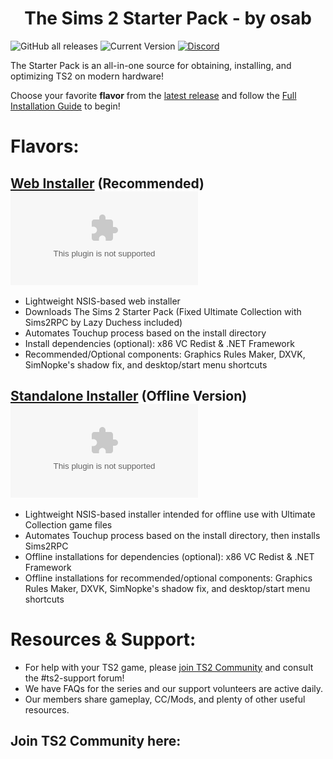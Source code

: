 <h1 align=center>The Sims 2 Starter Pack - by osab </h1> 

![GitHub all releases](https://img.shields.io/github/downloads/voicemxil/TS2-Starter-Pack/total?label=total%20downloads) ![Current Version](https://img.shields.io/github/v/release/voicemxil/TS2-Starter-Pack?label=current%20version) [![Discord](https://img.shields.io/discord/912700195249197086?color=fa807a&label=osab%27s%20TS2%20Community%20Discord%20Server&logo=Discord&logoColor=white)](https://discord.com/servers/ts2-community-912700195249197086)

The Starter Pack is an all-in-one source for obtaining, installing, and optimizing TS2 on modern hardware!

Choose your favorite **flavor** from the [latest release](https://github.com/voicemxil/TS2-Starter-Pack/releases/latest) and follow the [Full Installation Guide](https://docs.google.com/document/d/1UT0HX3cO4xLft2KozGypU_N7ZcGQVr-54QD9asFsx5U/edit) to begin!

# Flavors:

## [Web Installer](https://github.com/voicemxil/TS2-Starter-Pack/releases/latest) (Recommended) ![GitHub file size in bytes](https://img.shields.io/github/size/voicemxil/TS2-Starter-Pack/bin/Web%20Installer/TS2StarterPack.WebInstaller-v10.exe?branch=v10)
- Lightweight NSIS-based web installer
- Downloads The Sims 2 Starter Pack (Fixed Ultimate Collection with Sims2RPC by Lazy Duchess included)
- Automates Touchup process based on the install directory
- Install dependencies (optional): x86 VC Redist & .NET Framework
- Recommended/Optional components: Graphics Rules Maker, DXVK, SimNopke's shadow fix, and desktop/start menu shortcuts


## [Standalone Installer](https://github.com/voicemxil/TS2-Starter-Pack/releases/v10) (Offline Version) ![GitHub file size in bytes](https://img.shields.io/github/size/voicemxil/TS2-Starter-Pack/bin/Standalone%20Installer/TS2.StandaloneInstaller-v10.exe?branch=v10)
- Lightweight NSIS-based installer intended for offline use with Ultimate Collection game files
- Automates Touchup process based on the install directory, then installs Sims2RPC
- Offline installations for dependencies (optional): x86 VC Redist & .NET Framework
- Offline installations for recommended/optional components: Graphics Rules Maker, DXVK, SimNopke's shadow fix, and desktop/start menu shortcuts

# Resources & Support:
- For help with your TS2 game, please [join TS2 Community](https://discord.gg/ts2-community-912700195249197086) and consult the #ts2-support forum! 
- We have FAQs for the series and our support volunteers are active daily.
- Our members share gameplay, CC/Mods, and plenty of other useful resources.
## Join TS2 Community here:
[<img src="https://discordapp.com/api/guilds/912700195249197086/widget.png?style=banner3" alt="">](https://discord.gg/ts2-community-912700195249197086)
